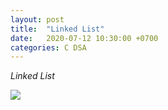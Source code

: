 ```yaml
---
layout: post
title:  "Linked List"
date:   2020-07-12 10:30:00 +0700
categories: C DSA
---
```

*Linked List*

<img src="https://vietjack.com/cau-truc-du-lieu-va-giai-thuat/images/linked_list.jpg"></img>
